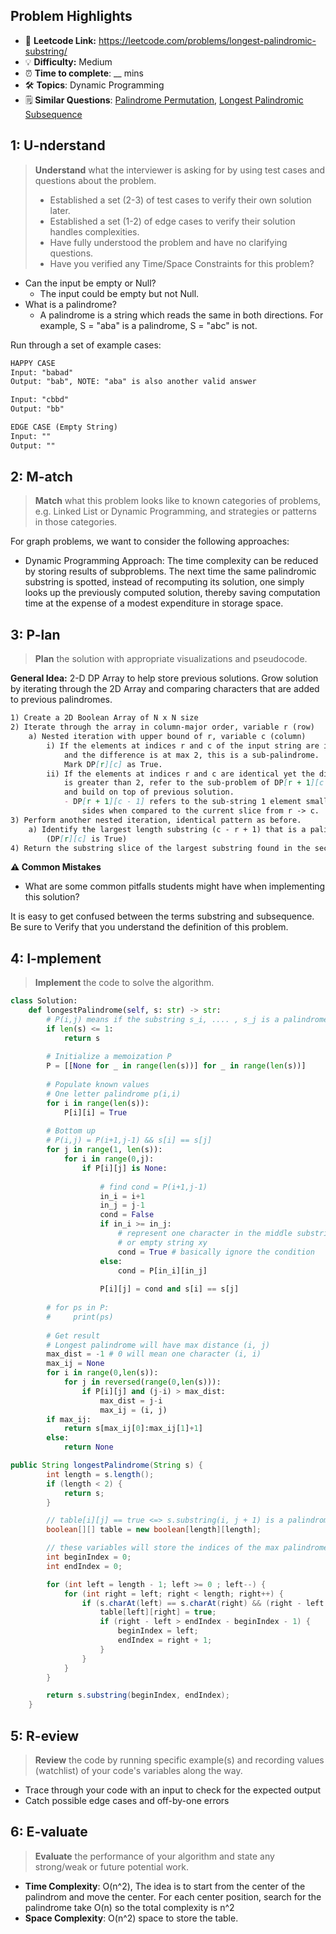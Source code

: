 ## Problem Highlights

* 🔗 **Leetcode Link:** <https://leetcode.com/problems/longest-palindromic-substring/>
* 💡 **Difficulty:** Medium
* ⏰ **Time to complete**: __ mins
* 🛠️ **Topics**: Dynamic Programming
* 🗒️ **Similar Questions**: [Palindrome Permutation](https://leetcode.com/problems/palindrome-permutation/), [Longest Palindromic Subsequence](https://leetcode.com/problems/longest-palindromic-subsequence/)
    
## 1: U-nderstand
 
> **Understand** what the interviewer is asking for by using test cases and questions about the problem.
> 
> - Established a set (2-3) of test cases to verify their own solution later.
> - Established a set (1-2) of edge cases to verify their solution handles complexities.
> - Have fully understood the problem and have no clarifying questions.
> - Have you verified any Time/Space Constraints for this problem?

- Can the input be empty or Null?
  - The input could be empty but not Null.
- What is a palindrome? 
  - A palindrome is a string which reads the same in both directions. For example, S = "aba" is a palindrome, S = "abc" is not.   

Run through a set of example cases:

```markdown
HAPPY CASE
Input: "babad"
Output: "bab", NOTE: "aba" is also another valid answer

Input: "cbbd"
Output: "bb"

EDGE CASE (Empty String)
Input: ""
Output: ""
```   
    
## 2: M-atch

<!-- See https://docs.google.com/document/d/1hYT1hoOJ6pFIt8A5q-PIZmYP7pB4WqlzyUJgFx9x2mY/edit#heading=h.ya2de4n4zsds for list of algorithms based on question type-->

> **Match** what this problem looks like to known categories of problems, e.g. Linked List or Dynamic Programming, and strategies or patterns in those categories.

For graph problems, we want to consider the following approaches:

* Dynamic Programming Approach: The time complexity can be reduced by storing results of subproblems. The next time the same palindromic substring is spotted, instead of recomputing its solution, one simply looks up the previously computed solution, thereby saving computation time at the expense of a modest expenditure in storage space.


## 3: P-lan

> **Plan** the solution with appropriate visualizations and pseudocode.

**General Idea:** 2-D DP Array to help store previous solutions. Grow solution by iterating through the 2D Array and comparing characters that are added to previous palindromes.

```markdown
1) Create a 2D Boolean Array of N x N size
2) Iterate through the array in column-major order, variable r (row)
    a) Nested iteration with upper bound of r, variable c (column)
        i) If the elements at indices r and c of the input string are identical, 
            and the difference is at max 2, this is a sub-palindrome. 
            Mark DP[r][c] as True.
        ii) If the elements at indices r and c are identical yet the difference 
            is greater than 2, refer to the sub-problem of DP[r + 1][c - 1] 
            and build on top of previous solution.
            - DP[r + 1][c - 1] refers to the sub-string 1 element smaller on both 
                sides when compared to the current slice from r -> c.
3) Perform another nested iteration, identical pattern as before.
    a) Identify the largest length substring (c - r + 1) that is a palindrome 
        (DP[r][c] is True)
4) Return the substring slice of the largest substring found in the second nested traversal.

```

**⚠️ Common Mistakes**

* What are some common pitfalls students might have when implementing this solution?

It is easy to get confused between the terms substring and subsequence. Be sure to Verify that you understand the definition of this problem.

## 4: I-mplement

> **Implement** the code to solve the algorithm.

```python
class Solution:
    def longestPalindrome(self, s: str) -> str:
        # P(i,j) means if the substring s_i, .... , s_j is a palindrome
        if len(s) <= 1:
            return s
        
        # Initialize a memoization P 
        P = [[None for _ in range(len(s))] for _ in range(len(s))]
        
        # Populate known values
        # One letter palindrome p(i,i)
        for i in range(len(s)):
            P[i][i] = True
        
        # Bottom up
        # P(i,j) = P(i+1,j-1) && s[i] == s[j]
        for j in range(1, len(s)):
            for i in range(0,j):
                if P[i][j] is None:
                    
                    # find cond = P(i+1,j-1)
                    in_i = i+1
                    in_j = j-1
                    cond = False
                    if in_i >= in_j:
                        # represent one character in the middle substring xAy
                        # or empty string xy
                        cond = True # basically ignore the condition
                    else:
                        cond = P[in_i][in_j]
                    
                    P[i][j] = cond and s[i] == s[j]
            
        # for ps in P:
        #     print(ps)
            
        # Get result
        # Longest palindrome will have max distance (i, j)
        max_dist = -1 # 0 will mean one character (i, i)
        max_ij = None
        for i in range(0,len(s)):
            for j in reversed(range(0,len(s))):
                if P[i][j] and (j-i) > max_dist:
                    max_dist = j-i
                    max_ij = (i, j)
        if max_ij: 
            return s[max_ij[0]:max_ij[1]+1]
        else:
            return None
```
```java
public String longestPalindrome(String s) {
        int length = s.length();
        if (length < 2) {
            return s;
        }

        // table[i][j] == true <=> s.substring(i, j + 1) is a palindrome
        boolean[][] table = new boolean[length][length];

        // these variables will store the indices of the max palindrome
        int beginIndex = 0;
        int endIndex = 0;

        for (int left = length - 1; left >= 0 ; left--) {
            for (int right = left; right < length; right++) {
                if (s.charAt(left) == s.charAt(right) && (right - left < 3 || table[left + 1][right - 1])) {
                    table[left][right] = true;
                    if (right - left > endIndex - beginIndex - 1) {
                        beginIndex = left;
                        endIndex = right + 1;
                    }
                }
            }
        }

        return s.substring(beginIndex, endIndex);
    }
```
    
## 5: R-eview

> **Review** the code by running specific example(s) and recording values (watchlist) of your code's variables along the way.

- Trace through your code with an input to check for the expected output
- Catch possible edge cases and off-by-one errors

## 6: E-valuate

> **Evaluate** the performance of your algorithm and state any strong/weak or future potential work.

* **Time Complexity**: O(n^2), The idea is to start from the center of the palindrom and move the center. For each center position, search for the palindrome take O(n) so the total complexity is n^2
* **Space Complexity**: O(n^2) space to store the table.